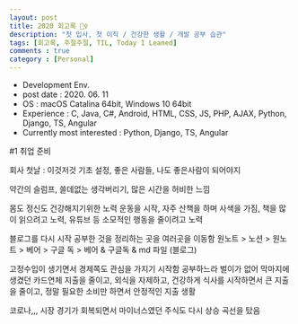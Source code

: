 ```yaml
---
layout: post
title: 2020 회고록 🙋‍♀️
description: "첫 입사, 첫 이직 / 건강한 생활 / 개발 공부 습관"
tags: [회고록, 주절주절, TIL, Today I Leaned]
comments : true
category : [Personal]
---
```

* Development Env.
* post date : 2020. 06. 11
* OS : macOS Catalina 64bit, Windows 10 64bit
* Experience : C, Java, C#, Android, HTML, CSS, JS, PHP, AJAX, Python, Django, TS, Angular
* Currently most interested : Python, Django, TS, Angular


#1 취업 준비

회사
첫날 : 
이것저것 기초 설정, 좋은 사람들, 나도 좋은사람이 되어야지

약간의 슬럼프, 쓸데없는 생각버리기, 많은 시간을 허비한 느낌

몸도 정신도 건강해지기위한 노력
운동을 시작, 자주 산책을 하며 사색을 가짐, 책을 많이 읽으려고 노력, 유튜브 등 소모적인 행동을 줄이려고 노력

블로그를 다시 시작
공부한 것을 정리하는 곳을 여러곳을 이동함
원노트 > 노션 > 원노트 > 베어 > 구글 독 > 베어 & 구글독 & md 파일 (블로그)

고정수입이 생기면서 경제쪽도 관심을 가지기 시작함
공부하느라 벌이가 없어 막마지에 생겼던 카드연체
지출을 줄이고, 외식을 자제하고, 건강하게 식사를 시작하면서 큰 지출을 줄이고, 정말 필요한 소비만 하면서 안정적인 지출 생활

코로나,,, 시장 경기가 회복되면서 마이너스였던 주식도 다시 상승 곡선을 탔음


